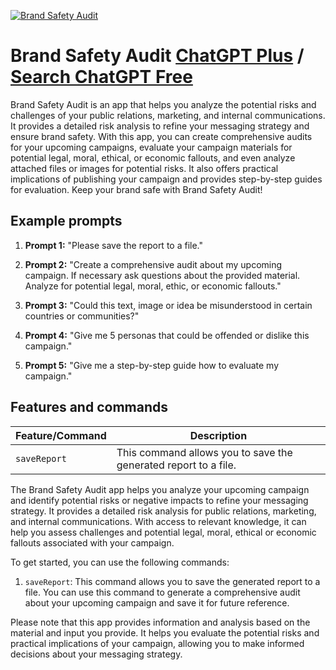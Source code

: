 
[![Brand Safety Audit](https://files.oaiusercontent.com/file-rbR4eCSJtk0oUj8ew4HR6Pay?se=2123-10-16T16%3A28%3A58Z&sp=r&sv=2021-08-06&sr=b&rscc=max-age%3D31536000%2C%20immutable&rscd=attachment%3B%20filename%3D368ccc5a-4042-40d1-ba1e-d1f6b7db909a.webp&sig=xWHWpUuG889mx4Pqoyqd5L1oxja8pBFYAOCJ5F7/4BM%3D)](https://chat.openai.com/g/g-sgNeJ20SL-brand-safety-audit)

# Brand Safety Audit [ChatGPT Plus](https://chat.openai.com/g/g-sgNeJ20SL-brand-safety-audit) / [Search ChatGPT Free](https://gptcall.net/index.html#/?search=Brand%20Safety%20Audit)

Brand Safety Audit is an app that helps you analyze the potential risks and challenges of your public relations, marketing, and internal communications. It provides a detailed risk analysis to refine your messaging strategy and ensure brand safety. With this app, you can create comprehensive audits for your upcoming campaigns, evaluate your campaign materials for potential legal, moral, ethical, or economic fallouts, and even analyze attached files or images for potential risks. It also offers practical implications of publishing your campaign and provides step-by-step guides for evaluation. Keep your brand safe with Brand Safety Audit!

## Example prompts

1. **Prompt 1:** "Please save the report to a file."

2. **Prompt 2:** "Create a comprehensive audit about my upcoming campaign. If necessary ask questions about the provided material. Analyze for potential legal, moral, ethic, or economic fallouts."

3. **Prompt 3:** "Could this text, image or idea be misunderstood in certain countries or communities?"

4. **Prompt 4:** "Give me 5 personas that could be offended or dislike this campaign."

5. **Prompt 5:** "Give me a step-by-step guide how to evaluate my campaign."


## Features and commands

| Feature/Command | Description |
| --- | --- |
| `saveReport` | This command allows you to save the generated report to a file. |

The Brand Safety Audit app helps you analyze your upcoming campaign and identify potential risks or negative impacts to refine your messaging strategy. It provides a detailed risk analysis for public relations, marketing, and internal communications. With access to relevant knowledge, it can help you assess challenges and potential legal, moral, ethical or economic fallouts associated with your campaign.

To get started, you can use the following commands:

1. `saveReport`: This command allows you to save the generated report to a file. You can use this command to generate a comprehensive audit about your upcoming campaign and save it for future reference.

Please note that this app provides information and analysis based on the material and input you provide. It helps you evaluate the potential risks and practical implications of your campaign, allowing you to make informed decisions about your messaging strategy.


